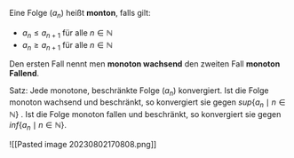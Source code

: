 Eine Folge $(a_{n})$ heißt **monton**, falls gilt:
- $a_{n} \leq a_{n+1}$ für alle $n \in \mathbb{N}$
- $a_{n} \geq a_{n+1}$ für alle $n \in \mathbb{N}$ 

Den ersten Fall nennt men **monoton wachsend** den zweiten Fall **monoton Fallend**.

Satz:
Jede monotone, beschränkte Folge $(a_{n})$ konvergiert. Ist die Folge monoton wachsend und beschränkt, so konvergiert sie gegen $sup\{ a_{n} \mid n\in \mathbb{N} \}$ . Ist die Folge monoton fallen und beschränkt, so konvergiert sie gegen $inf\{ a_{n} \mid n\in \mathbb{N} \}$.

![[Pasted image 20230802170808.png]]
